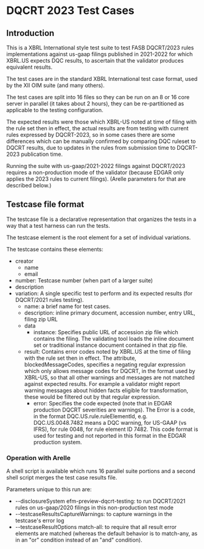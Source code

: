# DQCRT 2023 Test Cases

## Introduction

This is a XBRL International style test suite to test FASB DQCRT/2023 rules implementations against us-gaap filings published in 2021-2022 for which XBRL.US expects DQC results, to ascertain that the validator produces equivalent results.

The test cases are in the standard XBRL International test case format,  used by the XII OIM suite (and many others).

The test cases are split into 16 files so they can be run on an 8 or 16 core server in parallel (it takes about 2 hours), they can be re-partitioned as applicable to the testing configuration.

The expected results were those which XBRL-US noted at time of filing with the rule set then in effect, the actual results are from testing with current rules expressed by DQCRT-2023, so in some cases there are some differences which can be manually confirmed by comparing DQC ruleset to DQCRT results, due to updates in the rules from submission time to DQCRT-2023 publication time.

Running the suite with us-gaap/2021-2022 filings against DQCRT/2023 requires a non-production mode of the validator (because EDGAR only applies the 2023 rules to current filings).  (Arelle parameters for that are described below.)

## Testcase file format

The testcase file is a declarative representation that organizes the tests in a way that a test harness can run the tests.

The testcase element is the root element for a set of individual variations.

The testcase contains these elements:

* creator
  * name
  * email
* number:  Testcase number (when part of a larger suite)
* description
* variation:  A single specific test to perform and its expected results (for DQCRT/2021 rules testing).
  * name: a brief name for test cases.
  * description: inline primary document, accession number, entry URL, filing zip URL
  * data
      * instance: Specifies public URL of accession zip file which contains the filing.  The validating tool loads the inline document set or traditional instance document contained in that zip file.
  * result: Contains error codes noted by XBRL.US at the time of filing with the rule set then in effect.  The attribute, blockedMessageCodes, specifies a negating regular expression which only allows message codes for DQCRT, in the format used by XBRL-US, so that all other warnings and messages are not matched against expected results.  For example a validator might report warning messages about hidden facts eligible for transformation, these would be filtered out by that regular expression.
      * error: Specifies the code expected (note that in EDGAR production DQCRT severities are warnings).  The Error is a code, in the format DQC.US.rule.ruleElementId, e.g. DQC.US.0048.7482 means a DQC warning, for US-GAAP (vs IFRS), for rule 0048, for rule element ID 7482.  This code format is used for testing and not reported in this format in the EDGAR production system.

### Operation with Arelle

A shell script is available which runs 16 parallel suite portions and a second shell script merges the test case results file.

Parameters unique to this run are:

*  --disclosureSystem efm-preview-dqcrt-testing: to run DQCRT/2021 rules on us-gaap/2020 filings in this non-production test mode
*  --testcaseResultsCaptureWarnings: to capture warnings in the testcase's error log
*  --testcaseResultOptions match-all: to require that all result error elements are matched (whereas the default behavior is to match-any, as in an "or" condition instead of an "and" condition).
